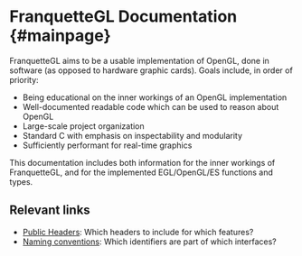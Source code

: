 # FranquetteGL Documentation {#mainpage}

FranquetteGL aims to be a usable implementation of OpenGL, done in software
(as opposed to hardware graphic cards). Goals include, in order of priority:

- Being educational on the inner workings of an OpenGL implementation
- Well-documented readable code which can be used to reason about OpenGL
- Large-scale project organization
- Standard C with emphasis on inspectability and modularity
- Sufficiently performant for real-time graphics

This documentation includes both information for the inner workings of FranquetteGL,
and for the implemented EGL/OpenGL/ES functions and types.

## Relevant links

- [Public Headers](#headers): Which headers to include for which features?
- [Naming conventions](#naming): Which identifiers are part of which interfaces?